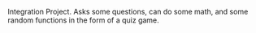 Integration Project.
Asks some questions, can do some math, and some random functions in the form of a quiz game. 
